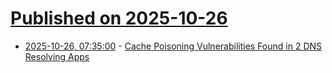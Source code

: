 # [Published on 2025-10-26](index.md)

* [2025-10-26, 07:35:00](https://soylentnews.org/article.pl?sid=25/10/25/1321248&from=rss) - [Cache Poisoning Vulnerabilities Found in 2 DNS Resolving Apps](https://soylentnews.org/article.pl?sid=25/10/25/1321248&from=rss)
